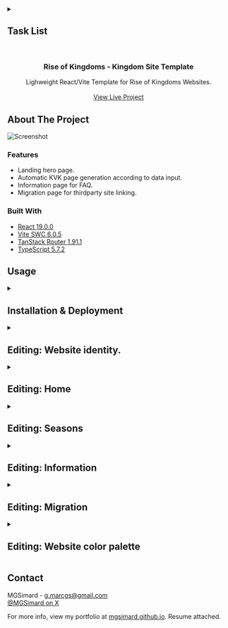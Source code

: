 <details>
<summary><h2>Task List</h2></summary>

- [x] Initial scaffolding of technologies (React, Vite, Router, Latest upgrades, etc.)
- [x] Initial Push to Github Repo
- [x] Create core routes (Home, KVK#, Information, Migration, NotFound)
- [x] Source fonts
- [ ] Add statics for Source Sans 3 (Already have variable)
- [x] Home Page
- [x] Information Page
- [x] Fix json linebreaks \n not working (white-space: pre-wrap)
- [x] Migration Page (Add dynamic button rendering depending on options entered)
- [x] Not Found Page
- [x] KVK Page
- [x] Footer design
- [x] Error component in root route
- [x] Nav background on scroll
- [x] Nav mobile responsive
- [x] Meta
- [ ] Fix navbar mobile focus keeping the dropdown open on page change
- [x] Deploy

</details>

<br/>
<div align="center">

<h3 align="center">Rise of Kingdoms - Kingdom Site Template</h3>
<p align="center">
Lighweight React/Vite Template for Rise of Kingdoms Websites.
<br/>
<br/>
<a href="https://rok-kdsite.web.app/">View Live Project</a>
</p>
</div>

## About The Project

![Screenshot](https://i.imgur.com/VFTG339.png)

### Features

- Landing hero page.
- Automatic KVK page generation according to data input.
- Information page for FAQ.
- Migration page for thirdparty site linking.

### Built With

- [React 19.0.0](https://react.dev/)
- [Vite SWC 6.0.5](https://vite.dev/)
- [TanStack Router 1.91.1](https://tanstack.com/router/latest)
- [TypeScript 5.7.2](https://www.typescriptlang.org/)

## Usage

<details><summary><h2>Installation & Deployment</h2></summary>
<p>Instructions on setting up development.</p>

1. Open in IDE
2. Install pnpm.
3. Run command: pnpm install.
4. Run command: pnpm run dev.
5. Navigate to localhost:5173 to preview in browser.
6. If not using automated deployment/build pipeline, run command: pnpm run build.

<p>Note: This template's preview runs off of Firebase - "pnpm uninstall firebase" if not using. If you do want to use Firebase, create an app there then follow the hosting installation instructions - alternatively view this video: https://www.youtube.com/watch?v=uWA6gCJiOoQ.</p>

</details>

<details><summary><h2>Editing: Website identity.</h2></summary>
<p>Instructions on editing website logo text and title.</p>

1. index.html
2. Change the various metadata text contents to your liking.
3. src > components > Navbar.tsx.
4. Change "KD0000" to your own kingdom number.

</details>

<details><summary><h2>Editing: Home</h2></summary>
<p>Instructions on editing landing page.</p>

1. src > routes > index.tsx
2. Edit kingdom name text & tagline.

</details>

<details><summary><h2>Editing: Seasons</h2></summary>
<p>Instructions on editing Seasons page.</p>

1. src > data > kvkdata.json.
2. Add, modify or delete kvk blocks - earliest at the top.
3. Add iframe URL to "dataUrl" - like Google Sheets or Looker Studio.
4. Add form links if used (as many as you need) - otherwise leave as "forms": [] to avoid rendering the forms section.

</details>

<details><summary><h2>Editing: Information</h2></summary>
<p>Instructions on editing Information page.</p>

1. src > data > faq.json.
2. Add, modify or delete Q&A blocks.

</details>

<details><summary><h2>Editing: Migration</h2></summary>
<p>Instructions on editing Information page.</p>

1. src > data > contacts.json.
2. Add, modify or delete button blocks.
3. I.E. [{ "buttonText": "DISCORD", "link": "linkhere" }, [{ "buttonText": "FACEBOOK", "link": "linkhere" }]]

</details>

<details><summary><h2>Editing: Website color palette</h2></summary>
<p>Instructions on editing website color palette.</p>

1. src > styles > core.css.
2. Look for color variables in :root at the top of the file.
3. Simply edit the color values - preferably in the same format as default (hsl).

</details>

## Contact

MGSimard - g.marcgs@gmail.com  
[@MGSimard on X](https://x.com/MGSimard)

For more info, view my portfolio at [mgsimard.github.io](https://mgsimard.github.io). Resume attached.
